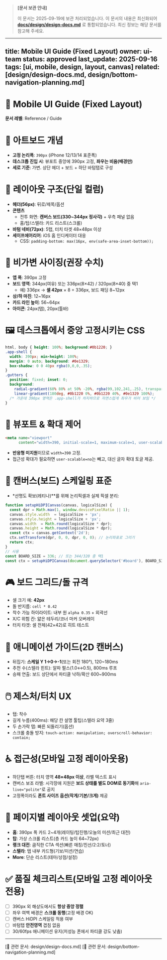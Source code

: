 > **[문서 보관 안내]**
>
> 이 문서는 2025-09-19에 보관 처리되었습니다.
> 이 문서의 내용은 최신화되어 **[docs/design/design-docs.md](../design-docs.md)** 로 통합되었습니다.
> 최신 정보는 해당 문서를 참고해 주세요.

---
title: Mobile UI Guide (Fixed Layout)
owner: ui-team
status: approved
last_update: 2025-09-16
tags: [ui, mobile, design, layout, canvas]
related: [design/design-docs.md, design/bottom-navigation-planning.md]
---

# 📱 Mobile UI Guide (Fixed Layout)

**문서 레벨**: Reference / Guide

# 🎯 아트보드 개념

- **고정 논리폭**: `390px` (iPhone 12/13/14 표준폭)
- **데스크톱 진입 시**: 뷰포트 중앙에 390px 고정, **좌우는 비움(배경만)**
- **세로 기준**: 가변. 상단 헤더 + 보드 + 하단 바텀탭로 구성

# 🧱 레이아웃 구조(단일 컬럼)

- **헤더(56px)**: 뒤로/제목/옵션
- **콘텐츠**
    - 전투 화면: **캔버스 보드(330~344px 정사각)** + 우측 패널 없음
    - 홈/탑/스텔라: 카드 리스트(스크롤)
- **바텀 네비(72px)**: 5탭, 터치 타겟 48×48px 이상
- **세이프에어리어**: iOS 홈 인디케이터 대응
    - CSS: `padding-bottom: max(16px, env(safe-area-inset-bottom));`

# 🎨 비가변 사이징(권장 수치)

- **앱 폭**: 390px 고정
- **보드 영역**: 344px(여유) 또는 336px(8×42) / 320px(8×40) 중 택1
    - 예) 336px → **셀 42px** × 8 = 336px, 보드 패딩 8~12px
- **상/하 마진**: 12~16px
- **카드 라인 높이**: 56~64px
- **아이콘**: 24px(탭), 20px(툴바)

# 🖼️ 데스크톱에서 중앙 고정시키는 CSS

```css
html, body { height: 100%; background:#0b1220; }
.app-shell {
  width: 390px; min-height: 100%;
  margin: 0 auto; background: #0e1329;
  box-shadow: 0 0 40px rgba(0,0,0,.35);
}
.gutters {
  position: fixed; inset: 0;
  background:
    radial-gradient(60% 80% at 50% -20%, rgba(99,102,241,.25), transparent 60%),
    linear-gradient(180deg, #0b1220 0%, #0b1220 40%, #0e1329 100%);
  /* 가운데 390px 영역은 .app-shell가 차지하므로 자연스럽게 좌우가 비어 보임 */
}

```

# 🧭 뷰포트 & 확대 제어

```html
<meta name="viewport"
      content="width=390, initial-scale=1, maximum-scale=1, user-scalable=no" />

```

- **반응형 미지원**이므로 `width=390` 고정.
- 접근성 확대가 필요하면 `user-scalable=no`는 빼고, 대신 글자 확대 토글 제공.

# 🧩 캔버스(보드) 스케일링 표준

- *선명도 확보(레티나)**를 위해 논리픽셀과 실제 픽셀 분리:

```jsx
function setupHiDPICanvas(canvas, logicalSize) {
  const dpr = Math.max(1, window.devicePixelRatio || 1);
  canvas.style.width  = logicalSize + 'px';
  canvas.style.height = logicalSize + 'px';
  canvas.width  = Math.round(logicalSize * dpr);
  canvas.height = Math.round(logicalSize * dpr);
  const ctx = canvas.getContext('2d');
  ctx.setTransform(dpr, 0, 0, dpr, 0, 0); // 논리좌표로 그리기
  return ctx;
}
// 사용
const BOARD_SIZE = 336; // 또는 344/320 중 택1
const ctx = setupHiDPICanvas(document.querySelector('#board'), BOARD_SIZE);

```

# 🎮 보드 그리드/돌 규격

- 셀 크기 예: **42px**
- 돌 반지름: `cell * 0.42`
- 착수 가능 하이라이트: 내부 원 `alpha 0.35` + 외곽선
- X/C 위험 칸: 얇은 테두리/코너 마커 오버레이
- 터치 타겟: 셀 전체(42×42)로 히트 테스트

# 🫧 애니메이션 가이드(2D 캔버스)

- 뒤집기: **스케일 Y 1→0→-1**(또는 회전 180°), 120~180ms
- 추천 수(스텔라 힌트): 알파 펄스(1.0↔0.5), 800ms 루프
- 승패 연출: 보드 상단에서 파티클 낙하/확산 600~900ms

# 🖱️ 제스처/터치 UX

- 탭: 착수
- 길게 누름(400ms): 해당 칸 설명 툴팁(스텔라 요약 3줄)
- 두 손가락 탭: 빠른 되돌리기(옵션)
- 스크롤 충돌 방지: `touch-action: manipulation; overscroll-behavior: contain;`

# ♿ 접근성(모바일 고정 레이아웃용)

- 하단탭 버튼: 터치 영역 **48×48px 이상**, 라벨 텍스트 표시
- 캔버스 보조 라벨: 시각장애 지원은 **보드 상태를 별도 DOM로 동기화**해 `aria-live="polite"`로 공지
- 고정폭이라도 **폰트 사이즈 옵션(작게/기본/크게)** 제공

# 🧳 페이지별 레이아웃 셋업(요약)

- **홈**: 390px 폭 카드 2~4개(레이팅/탑진행/오늘의 미션/최근 대전)
- **탑**: 가상 스크롤 리스트(층 카드 높이 64~72px)
- **랭크 대전**: 큼직한 CTA 섹션(빠른 매칭/친선/2:2/토너)
- **스텔라**: 탭 내부 카드형(기보/미션/연습)
- **More**: 단순 리스트(테마/상점/설정)

# ✅ 품질 체크리스트(모바일 고정 레이아웃 전용)

- [ ]  390px 외 해상도에서도 **항상 중앙 정렬**
- [ ]  좌우 여백 배경은 **스크롤 동행**(고정 배경 OK)
- [ ]  캔버스 HiDPI 스케일링 적용 여부
- [ ]  바텀탭 **안전영역** 겹침 없음
- [ ]  30/60fps 애니메이션 유지(저성능 폰에서 파티클 강도 낮춤)

---
[📎 관련 문서: design/design-docs.md]
[📎 관련 문서: design/bottom-navigation-planning.md]
